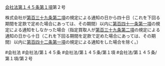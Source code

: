 [会社法第１４５条第１項](会社法＿＿＿＿第１４５条第１項)第２号

株式会社が[第百三十九条第二項](会社法＿＿＿＿第１３９条第２項)の規定による通知の日から四十日（これを下回る期間を定款で定めた場合にあっては、その期間）以内に[第百四十一条第一項](会社法＿＿＿＿第１４１条第１項)の規定による通知をしなかった場合（指定買取人が[第百三十九条第二項](会社法＿＿＿＿第１３９条第２項)の規定による通知の日から十日（これを下回る期間を定款で定めた場合にあっては、その期間）以内に[第百四十二条第一項](会社法＿＿＿＿第１４２条第１項)の規定による通知をした場合を除く。）


#会社法
#会社法/第１４５条
#会社法/第１４５条/第１項
#会社法/第１４５条/第１項/第２号
